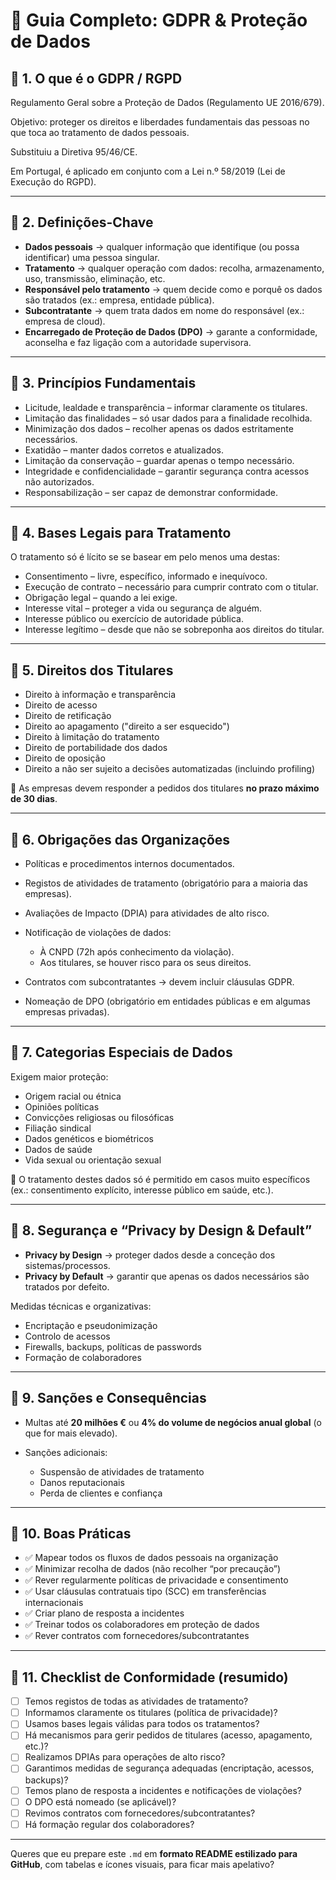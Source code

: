 # 📘 Guia Completo: GDPR & Proteção de Dados

## 🔹 1. O que é o GDPR / RGPD

Regulamento Geral sobre a Proteção de Dados (Regulamento UE 2016/679).

Objetivo: proteger os direitos e liberdades fundamentais das pessoas no que toca ao tratamento de dados pessoais.

Substituiu a Diretiva 95/46/CE.

Em Portugal, é aplicado em conjunto com a Lei n.º 58/2019 (Lei de Execução do RGPD).

---

## 🔹 2. Definições-Chave

* **Dados pessoais** → qualquer informação que identifique (ou possa identificar) uma pessoa singular.
* **Tratamento** → qualquer operação com dados: recolha, armazenamento, uso, transmissão, eliminação, etc.
* **Responsável pelo tratamento** → quem decide como e porquê os dados são tratados (ex.: empresa, entidade pública).
* **Subcontratante** → quem trata dados em nome do responsável (ex.: empresa de cloud).
* **Encarregado de Proteção de Dados (DPO)** → garante a conformidade, aconselha e faz ligação com a autoridade supervisora.

---

## 🔹 3. Princípios Fundamentais

* Licitude, lealdade e transparência – informar claramente os titulares.
* Limitação das finalidades – só usar dados para a finalidade recolhida.
* Minimização dos dados – recolher apenas os dados estritamente necessários.
* Exatidão – manter dados corretos e atualizados.
* Limitação da conservação – guardar apenas o tempo necessário.
* Integridade e confidencialidade – garantir segurança contra acessos não autorizados.
* Responsabilização – ser capaz de demonstrar conformidade.

---

## 🔹 4. Bases Legais para Tratamento

O tratamento só é lícito se se basear em pelo menos uma destas:

* Consentimento – livre, específico, informado e inequívoco.
* Execução de contrato – necessário para cumprir contrato com o titular.
* Obrigação legal – quando a lei exige.
* Interesse vital – proteger a vida ou segurança de alguém.
* Interesse público ou exercício de autoridade pública.
* Interesse legítimo – desde que não se sobreponha aos direitos do titular.

---

## 🔹 5. Direitos dos Titulares

* Direito à informação e transparência
* Direito de acesso
* Direito de retificação
* Direito ao apagamento ("direito a ser esquecido")
* Direito à limitação do tratamento
* Direito de portabilidade dos dados
* Direito de oposição
* Direito a não ser sujeito a decisões automatizadas (incluindo profiling)

📌 As empresas devem responder a pedidos dos titulares **no prazo máximo de 30 dias**.

---

## 🔹 6. Obrigações das Organizações

* Políticas e procedimentos internos documentados.
* Registos de atividades de tratamento (obrigatório para a maioria das empresas).
* Avaliações de Impacto (DPIA) para atividades de alto risco.
* Notificação de violações de dados:

  * À CNPD (72h após conhecimento da violação).
  * Aos titulares, se houver risco para os seus direitos.
* Contratos com subcontratantes → devem incluir cláusulas GDPR.
* Nomeação de DPO (obrigatório em entidades públicas e em algumas empresas privadas).

---

## 🔹 7. Categorias Especiais de Dados

Exigem maior proteção:

* Origem racial ou étnica
* Opiniões políticas
* Convicções religiosas ou filosóficas
* Filiação sindical
* Dados genéticos e biométricos
* Dados de saúde
* Vida sexual ou orientação sexual

📌 O tratamento destes dados só é permitido em casos muito específicos (ex.: consentimento explícito, interesse público em saúde, etc.).

---

## 🔹 8. Segurança e “Privacy by Design & Default”

* **Privacy by Design** → proteger dados desde a conceção dos sistemas/processos.
* **Privacy by Default** → garantir que apenas os dados necessários são tratados por defeito.

Medidas técnicas e organizativas:

* Encriptação e pseudonimização
* Controlo de acessos
* Firewalls, backups, políticas de passwords
* Formação de colaboradores

---

## 🔹 9. Sanções e Consequências

* Multas até **20 milhões €** ou **4% do volume de negócios anual global** (o que for mais elevado).
* Sanções adicionais:

  * Suspensão de atividades de tratamento
  * Danos reputacionais
  * Perda de clientes e confiança

---

## 🔹 10. Boas Práticas

* ✅ Mapear todos os fluxos de dados pessoais na organização
* ✅ Minimizar recolha de dados (não recolher “por precaução”)
* ✅ Rever regularmente políticas de privacidade e consentimento
* ✅ Usar cláusulas contratuais tipo (SCC) em transferências internacionais
* ✅ Criar plano de resposta a incidentes
* ✅ Treinar todos os colaboradores em proteção de dados
* ✅ Rever contratos com fornecedores/subcontratantes

---

## 🔹 11. Checklist de Conformidade (resumido)

* [ ] Temos registos de todas as atividades de tratamento?
* [ ] Informamos claramente os titulares (política de privacidade)?
* [ ] Usamos bases legais válidas para todos os tratamentos?
* [ ] Há mecanismos para gerir pedidos de titulares (acesso, apagamento, etc.)?
* [ ] Realizamos DPIAs para operações de alto risco?
* [ ] Garantimos medidas de segurança adequadas (encriptação, acessos, backups)?
* [ ] Temos plano de resposta a incidentes e notificações de violações?
* [ ] O DPO está nomeado (se aplicável)?
* [ ] Revimos contratos com fornecedores/subcontratantes?
* [ ] Há formação regular dos colaboradores?

---

Queres que eu prepare este `.md` em **formato README estilizado para GitHub**, com tabelas e ícones visuais, para ficar mais apelativo?
